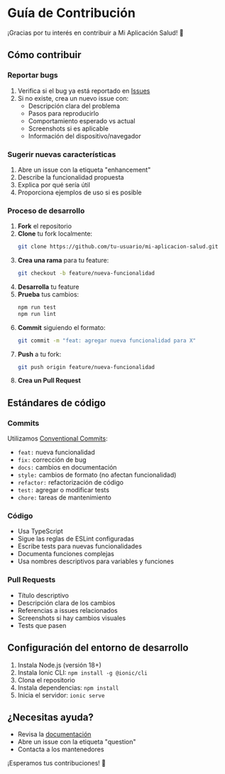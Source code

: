 # Guía de Contribución

¡Gracias por tu interés en contribuir a Mi Aplicación Salud! 🎉

## Cómo contribuir

### Reportar bugs

1. Verifica si el bug ya está reportado en [Issues](../../issues)
2. Si no existe, crea un nuevo issue con:
   - Descripción clara del problema
   - Pasos para reproducirlo
   - Comportamiento esperado vs actual
   - Screenshots si es aplicable
   - Información del dispositivo/navegador

### Sugerir nuevas características

1. Abre un issue con la etiqueta "enhancement"
2. Describe la funcionalidad propuesta
3. Explica por qué sería útil
4. Proporciona ejemplos de uso si es posible

### Proceso de desarrollo

1. **Fork** el repositorio
2. **Clone** tu fork localmente:
   ```bash
   git clone https://github.com/tu-usuario/mi-aplicacion-salud.git
   ```
3. **Crea una rama** para tu feature:
   ```bash
   git checkout -b feature/nueva-funcionalidad
   ```
4. **Desarrolla** tu feature
5. **Prueba** tus cambios:
   ```bash
   npm run test
   npm run lint
   ```
6. **Commit** siguiendo el formato:
   ```bash
   git commit -m "feat: agregar nueva funcionalidad para X"
   ```
7. **Push** a tu fork:
   ```bash
   git push origin feature/nueva-funcionalidad
   ```
8. **Crea un Pull Request**

## Estándares de código

### Commits

Utilizamos [Conventional Commits](https://www.conventionalcommits.org/):

- `feat:` nueva funcionalidad
- `fix:` corrección de bug
- `docs:` cambios en documentación
- `style:` cambios de formato (no afectan funcionalidad)
- `refactor:` refactorización de código
- `test:` agregar o modificar tests
- `chore:` tareas de mantenimiento

### Código

- Usa TypeScript
- Sigue las reglas de ESLint configuradas
- Escribe tests para nuevas funcionalidades
- Documenta funciones complejas
- Usa nombres descriptivos para variables y funciones

### Pull Requests

- Título descriptivo
- Descripción clara de los cambios
- Referencias a issues relacionados
- Screenshots si hay cambios visuales
- Tests que pasen

## Configuración del entorno de desarrollo

1. Instala Node.js (versión 18+)
2. Instala Ionic CLI: `npm install -g @ionic/cli`
3. Clona el repositorio
4. Instala dependencias: `npm install`
5. Inicia el servidor: `ionic serve`

## ¿Necesitas ayuda?

- Revisa la [documentación](README.md)
- Abre un issue con la etiqueta "question"
- Contacta a los mantenedores

¡Esperamos tus contribuciones! 🚀
